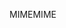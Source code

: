 <span data-ttu-id="3aee5-101">MIME</span><span class="sxs-lookup"><span data-stu-id="3aee5-101">MIME</span></span>